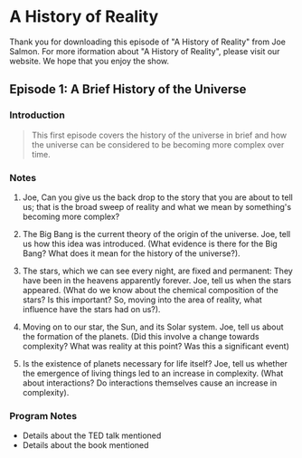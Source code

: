 A History of Reality
====================

Thank you for downloading this episode of "A History of Reality" from Joe Salmon. For more iformation about "A History of Reality", please visit our website. We hope that you enjoy the show.

Episode 1: A Brief History of the Universe
-------------------------------

### Introduction
> This first episode covers the history of the universe in brief and how the universe can be considered to be becoming more complex over time.

### Notes
1. Joe, Can you give us the back drop to the story that you are about to tell us; that is the broad sweep of reality and what we mean by something's becoming more complex?

1. The Big Bang is the current theory of the origin of the universe. Joe, tell us how this idea was introduced. (What evidence is there for the Big Bang? What does it mean for the history of the universe?).

1. The stars, which we can see every night, are fixed and permanent: They have been in the heavens apparently forever. Joe, tell us when the stars appeared. (What do we know about the chemical composition of the stars? Is this important? So, moving into the area of reality, what influence have the stars had on us?).

1. Moving on to our star, the Sun, and its Solar system. Joe, tell us about the formation of the planets. (Did this involve a change towards complexity? What was reality at this point? Was this a significant event)

1. Is the existence of planets necessary for life itself? Joe, tell us whether the emergence of living things led to an increase in complexity. (What about interactions? Do interactions themselves cause an increase in complexity).

### Program Notes
* Details about the TED talk mentioned
* Details about the book mentioned